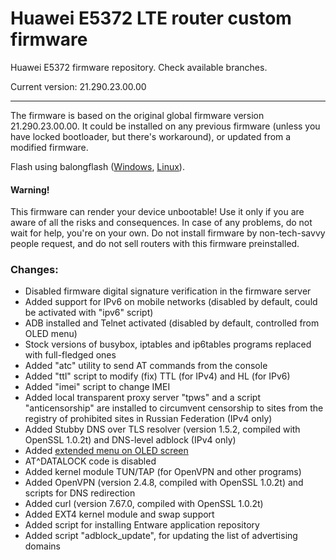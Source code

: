 Huawei E5372 LTE router custom firmware
=======================================

Huawei E5372 firmware repository. Check available branches.

Current version: 21.290.23.00.00

---------------------------------------

The firmware is based on the original global firmware version 21.290.23.00.00. It could be installed on any previous firmware (unless you have locked bootloader, but there's workaround), or updated from a modified firmware.

Flash using balongflash ([Windows](https://github.com/forth32/balongflash/tree/master/winbuild/Release), [Linux](https://github.com/forth32/balongflash/)).

#### Warning!
This firmware can render your device unbootable! Use it only if you are aware of all the risks and consequences. In case of any problems, do not wait for help, you're on your own. Do not install firmware by non-tech-savvy people request, and do not sell routers with this firmware preinstalled.

### Changes:

* Disabled firmware digital signature verification in the firmware server
* Added support for IPv6 on mobile networks (disabled by default, could be activated with "ipv6" script)
* ADB installed and Telnet activated (disabled by default, controlled from OLED menu)
* Stock versions of busybox, iptables and ip6tables programs replaced with full-fledged ones
* Added "atc" utility to send AT commands from the console
* Added "ttl" script to modify (fix) TTL (for IPv4) and HL (for IPv6)
* Added "imei" script to change IMEI
* Added local transparent proxy server "tpws" and a script "anticensorship" are installed to circumvent censorship to sites from the registry of prohibited sites in Russian Federation (IPv4 only)
* Added Stubby DNS over TLS resolver (version 1.5.2, compiled with OpenSSL 1.0.2t) and DNS-level adblock (IPv4 only)
* Added [extended menu on OLED screen](https://github.com/ValdikSS/huawei_oled_hijack)
* AT^DATALOCK code is disabled
* Added kernel module TUN/TAP (for OpenVPN and other programs)
* Added OpenVPN (version 2.4.8, compiled with OpenSSL 1.0.2t) and scripts for DNS redirection
* Added curl (version 7.67.0, compiled with OpenSSL 1.0.2t)
* Added EXT4 kernel module and swap support
* Added script for installing Entware application repository
* Added script "adblock_update", for updating the list of advertising domains
